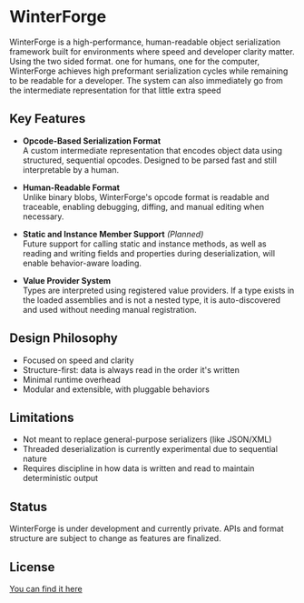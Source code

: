 # WinterForge

WinterForge is a high-performance, human-readable object serialization framework built for environments where speed and developer clarity matter.
Using the two sided format. one for humans, one for the computer, WinterForge achieves high preformant serialization cycles while remaining to be readable for a developer.
The system can also immediately go from the intermediate representation for that little extra speed 

## Key Features

- **Opcode-Based Serialization Format**  
  A custom intermediate representation that encodes object data using structured, sequential opcodes. Designed to be parsed fast and still interpretable by a human.

- **Human-Readable Format**  
  Unlike binary blobs, WinterForge's opcode format is readable and traceable, enabling debugging, diffing, and manual editing when necessary.

- **Static and Instance Member Support** *(Planned)*  
  Future support for calling static and instance methods, as well as reading and writing fields and properties during deserialization, will enable behavior-aware loading.

- **Value Provider System**  
  Types are interpreted using registered value providers. If a type exists in the loaded assemblies and is not a nested type, it is auto-discovered and used without needing manual registration.

## Design Philosophy

- Focused on speed and clarity  
- Structure-first: data is always read in the order it's written  
- Minimal runtime overhead  
- Modular and extensible, with pluggable behaviors

## Limitations

- Not meant to replace general-purpose serializers (like JSON/XML)
- Threaded deserialization is currently experimental due to sequential nature
- Requires discipline in how data is written and read to maintain deterministic output

## Status

WinterForge is under development and currently private. APIs and format structure are subject to change as features are finalized.

## License
[You can find it here](LICENSE.md)